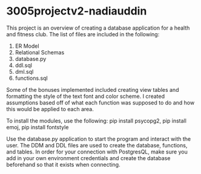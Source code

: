 # 3005projectv2-nadiauddin
This project is an overview of creating a database application for a health and fitness club. The list of files are included in the following:

1. ER Model
2. Relational Schemas
3. database.py
4. ddl.sql
5. dml.sql
6. functions.sql

Some of the bonuses implemented included creating view tables and formatting the style of the text font and color scheme. I created assumptions based off of what each function was supposed to do and how this would be applied to each area.

To install the modules, use the following:
pip install psycopg2,
pip install emoj,
pip install fontstyle

Use the database.py application to start the program and interact with the user. The DDM and DDL files are used to create the database, functions, and tables. In order for your connection with PostgresQL, make sure you add in your own environment credentials and create the database beforehand so that it exists when connecting.
